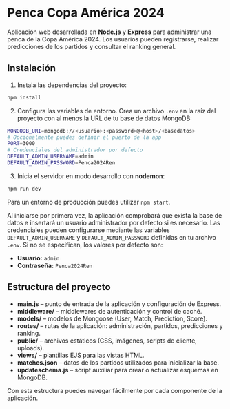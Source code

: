 # Penca Copa América 2024

Aplicación web desarrollada en **Node.js** y **Express** para administrar una 
penca de la Copa América 2024. Los usuarios pueden registrarse, realizar 
predicciones de los partidos y consultar el ranking general.

## Instalación

1. Instala las dependencias del proyecto:

```bash
npm install
```

2. Configura las variables de entorno. Crea un archivo `.env` en la raíz del 
proyecto con al menos la URL de tu base de datos MongoDB:

```bash
MONGODB_URI=mongodb://<usuario>:<password>@<host>/<basedatos>
# Opcionalmente puedes definir el puerto de la app
PORT=3000
# Credenciales del administrador por defecto
DEFAULT_ADMIN_USERNAME=admin
DEFAULT_ADMIN_PASSWORD=Penca2024Ren
```

3. Inicia el servidor en modo desarrollo con **nodemon**:

```bash
npm run dev
```

Para un entorno de producción puedes utilizar `npm start`.

Al iniciarse por primera vez, la aplicación comprobará que exista la base de datos
e insertará un usuario administrador por defecto si es necesario. Las credenciales
pueden configurarse mediante las variables `DEFAULT_ADMIN_USERNAME` y
`DEFAULT_ADMIN_PASSWORD` definidas en tu archivo `.env`. Si no se especifican,
los valores por defecto son:

- **Usuario:** `admin`
- **Contraseña:** `Penca2024Ren`

## Estructura del proyecto

- **main.js** – punto de entrada de la aplicación y configuración de Express.
- **middleware/** – middlewares de autenticación y control de caché.
- **models/** – modelos de Mongoose (User, Match, Prediction, Score).
- **routes/** – rutas de la aplicación: administración, partidos, predicciones y ranking.
- **public/** – archivos estáticos (CSS, imágenes, scripts de cliente, uploads).
- **views/** – plantillas EJS para las vistas HTML.
- **matches.json** – datos de los partidos utilizados para inicializar la base.
- **updateschema.js** – script auxiliar para crear o actualizar esquemas en MongoDB.

Con esta estructura puedes navegar fácilmente por cada componente de la aplicación.
